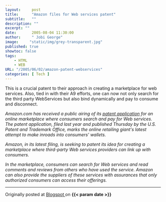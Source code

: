 ```yaml
---
layout:     post
title:      "Amazon files for Web services patent"
subtitle:   ""
description: ""
excerpt: ""
date:       2005-08-04 11:30:00
author:     " Jobi George"
image:     "static/img/grey-transparent.jpg"
published: true
showtoc: false 
tags:
    - HTML
    - WEB
URL: "/2005/06/02/amazon-patent-webservices"
categories: [ Tech ]
---
```


This is a crucial patent to their approach in creating a marketplace for web services. Also, tied in with their A9 efforts, one can now not only search for the third party WebServices but also bind dynamically and pay to consume and disconnect.

*Amazon.com has received a public airing of its [patent application](https://patents.justia.com/company/amazon?list=patents) for an online marketplace where consumers search and pay for Web services. The patent application, filed last year and published Thursday by the U.S. Patent and Trademark Office, marks the online retailing giant's latest attempt to make inroads into consumers' wallets.*

*Amazon, in its latest filing, is seeking to patent its idea for creating a marketplace where third-party Web services providers can link up with consumers.*

*In the marketplace, consumers can search for Web services and read comments and reviews from others who have used the service. Amazon can also provide the suppliers of these services with assurances that only authorized consumers can access their offerings.*



_______________
Originally posted at 
[ Blogspot ](http://jobig.blogspot.com/2005/08/amazon-files-for-web-services-patent.html) 
on **{{< param date >}}** 


